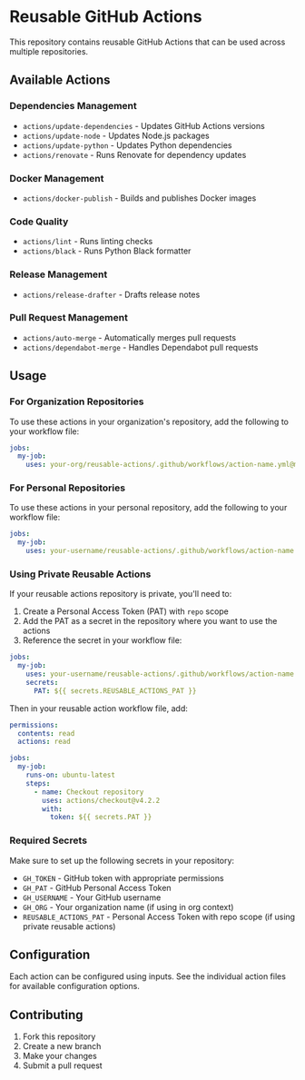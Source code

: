 # Reusable GitHub Actions

This repository contains reusable GitHub Actions that can be used across multiple repositories.

## Available Actions

### Dependencies Management
- `actions/update-dependencies` - Updates GitHub Actions versions
- `actions/update-node` - Updates Node.js packages
- `actions/update-python` - Updates Python dependencies
- `actions/renovate` - Runs Renovate for dependency updates

### Docker Management
- `actions/docker-publish` - Builds and publishes Docker images

### Code Quality
- `actions/lint` - Runs linting checks
- `actions/black` - Runs Python Black formatter

### Release Management
- `actions/release-drafter` - Drafts release notes

### Pull Request Management
- `actions/auto-merge` - Automatically merges pull requests
- `actions/dependabot-merge` - Handles Dependabot pull requests

## Usage

### For Organization Repositories
To use these actions in your organization's repository, add the following to your workflow file:

```yaml
jobs:
  my-job:
    uses: your-org/reusable-actions/.github/workflows/action-name.yml@main
```

### For Personal Repositories
To use these actions in your personal repository, add the following to your workflow file:

```yaml
jobs:
  my-job:
    uses: your-username/reusable-actions/.github/workflows/action-name.yml@main
```

### Using Private Reusable Actions
If your reusable actions repository is private, you'll need to:

1. Create a Personal Access Token (PAT) with `repo` scope
2. Add the PAT as a secret in the repository where you want to use the actions
3. Reference the secret in your workflow file:

```yaml
jobs:
  my-job:
    uses: your-username/reusable-actions/.github/workflows/action-name.yml@main
    secrets:
      PAT: ${{ secrets.REUSABLE_ACTIONS_PAT }}
```

Then in your reusable action workflow file, add:

```yaml
permissions:
  contents: read
  actions: read

jobs:
  my-job:
    runs-on: ubuntu-latest
    steps:
      - name: Checkout repository
        uses: actions/checkout@v4.2.2
        with:
          token: ${{ secrets.PAT }}
```

### Required Secrets
Make sure to set up the following secrets in your repository:
- `GH_TOKEN` - GitHub token with appropriate permissions
- `GH_PAT` - GitHub Personal Access Token
- `GH_USERNAME` - Your GitHub username
- `GH_ORG` - Your organization name (if using in org context)
- `REUSABLE_ACTIONS_PAT` - Personal Access Token with repo scope (if using private reusable actions)

## Configuration

Each action can be configured using inputs. See the individual action files for available configuration options.

## Contributing

1. Fork this repository
2. Create a new branch
3. Make your changes
4. Submit a pull request

